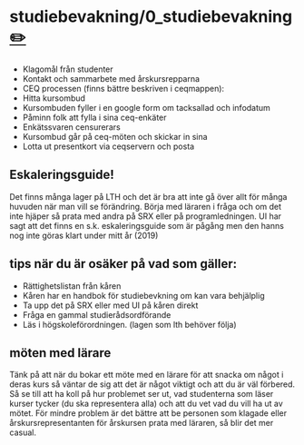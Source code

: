 # studiebevakning/0_studiebevakning [✏️](https://github.com/Dsek-LTH/srd-testamente/edit/master/./studiebevakning/0_studiebevakning.md)

*   Klagomål från studenter
*   Kontakt och sammarbete med årskursrepparna
*   CEQ processen (finns bättre beskriven i ceqmappen):
*   Hitta kursombud
*   Kursombuden fyller i en google form om tacksallad och infodatum
*   Påminn folk att fylla i sina ceq-enkäter
*   Enkätssvaren censurerars
*   Kursombud går på ceq-möten och skickar in sina
*   Lotta ut presentkort via ceqservern och posta

## Eskaleringsguide!

Det finns många lager på LTH och det är bra att inte gå över allt för många huvuden när man vill se förändring. Börja med läraren i fråga och om det inte hjäper så prata med andra på SRX eller på programledningen. UI har sagt att det finns en s.k. eskaleringsguide som är pågång men den hanns nog inte göras klart under mitt år (2019)

## tips när du är osäker på vad som gäller:

*   Rättighetslistan från kåren
*   Kåren har en handbok för studiebevkning om kan vara behjälplig
*   Ta upp det på SRX eller med UI på kåren direkt
*   Fråga en gammal studierådsordförande
*   Läs i högskoleförordningen. (lagen som lth behöver följa)

## möten med lärare

Tänk på att när du bokar ett möte med en lärare för att snacka om något i deras kurs så väntar de sig att det är något viktigt och att du är väl förbered. Så se till att ha koll på hur problemet ser ut, vad studenterna som läser kurser tycker (du ska representera alla) och att du vet vad du vill ha ut av mötet. För mindre problem är det bättre att be personen som klagade eller årskursrepresentanten för årskursen prata med läraren, så blir det mer casual.

##

